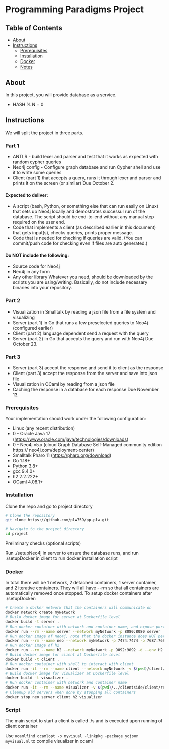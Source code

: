 # Programming Paradigms Project

## Table of Contents

- [About](#about)
- [Instructions](#instructions)
  - [Prerequisites](#prerequisites)
  - [Installation](#installation)
  - [Docker](#docker)
  - [Notes](#notes)

## About

In this project, you will provide database as a service.
* HASH % N = 0

## Instructions
We will split the project in three parts.
### Part 1
* ANTLR - build lexer and parser and test that it works as expected with random
cypher queries
* Neo4j config - Configure graph database and run Cypher shell and use it to write
some queries
* Client (part 1) that accepts a query, runs it through lexer and parser and prints
it on the screen (or similar)
Due October 2.
#### Expected to deliver:
* A script (bash, Python, or something else that can run easily on Linux) that sets
up Neo4j locally and demostrates successul run of the database. The script should
be end-to-end without any manual step required on the user end.
* Code that implements a client (as described earlier in this document) that gets
input(s), checks queries, prints proper message.
* Code that is needed for checking if queries are valid. (You can commit/push code
for checking even if files are auto generated.)
#### Do NOT include the following:
* Source code for Neo4j
* Neo4j in any form
* Any other library
Whatever you need, should be downloaded by the scripts you are
using/writing. Basically, do not include necessary binaries into your
repository.
### Part 2
* Visualization in Smalltalk by reading a json file from a file system and
visualizing
* Server (part 1) in Go that runs a few preselected queries to Neo4j (configured
earlier)
* Client (part 2) language dependent send a request with the query
* Server (part 2) in Go that accepts the query and run with Neo4j
Due October 23.
### Part 3
* Server (part 3) accept the response and send it to client as the response
* Client (part 3) accept the response from the server and save into json file
* Visualization in OCaml by reading from a json file
* Caching the response in a database for each response
Due November 13.

### Prerequisites

Your implementation should work under the following configuration:
* Linux (any recent distribution)
* 0 - Oracle Java 17 (https://www.oracle.com/java/technologies/downloads)
* 0 - Neo4j v5.x (cloud Graph Database Self-Managed community edition https://
neo4j.com/deployment-center)
* Smalltalk Pharo 11 (https://pharo.org/download)
* Go 1.18+
* Python 3.8+
* gcc 9.4.0+
* h2 2.2.222+
* OCaml 4.08.1+

### Installation

Clone the repo and go to project directory

```bash
# Clone the repository
git clone https://github.com/plw759/pp-plw.git

# Navigate to the project directory
cd project
```

Preliminary checks (optional scripts)

Run ./setupNeo4j in server to ensure the database runs, and run ./setupDocker in client to run docker installation script

### Docker

In total there will be 1 network, 2 detached containers, 1 server container, and 2 iterative containers. They will all have --rm so that all containers are automatically removed once stopped.
To setup docker containers after ./setupDocker:

```bash
# Create a docker network that the containers will communicate on
docker network create myNetwork
# Build docker image for server at Dockerfile level
docker build -t server .
# Run docker container with network and container name, and expose port 8080
docker run --rm --name server --network myNetwork -p 8080:8080 server 
# Run docker image of neo4j, note that the docker instance does NOT persist data
docker run --rm --name neo --network myNetwork -p 7474:7474 -p 7687:7687 -d --env NEO4J_AUTH=neo4j/asdfg123 neo4j:5.12.0
# Run docker image of h2
docker run --rm --name h2 --network myNetwork -p 9092:9092 -d --env H2_OPTIONS="-tcp -tcpAllowOthers" thomseno/h2
# Build docker image for client at Dockerfile level
docker build -t client .
# Run docker container with shell to interact with client
docker run -it --rm --name client --network myNetwork -v $(pwd)/client/responses/:/responses client bash
# Build docker image for visualizer at Dockerfile level
docker build -t visualizer .
# Run docker container with network and container name
docker run -it --rm --name visualizer -v $(pwd)/../clientside/client/responses/:/opt/pharo/responses visualizer 
# Cleanup old servers when done by stopping all containers
docker stop neo server client h2 visualizer
```

### Script

The main script to start a client is called ./s and is executed upon running of client container

Use ` ocamlfind ocamlopt -o myvisual -linkpkg -package yojson myvisual.ml ` to compile visualizer in ocaml